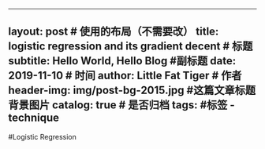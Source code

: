 
---
layout:     post   				    # 使用的布局（不需要改）
title:      logistic regression and its gradient decent 				# 标题 
subtitle:   Hello World, Hello Blog #副标题
date:       2019-11-10 				# 时间
author:     Little Fat Tiger					# 作者
header-img: img/post-bg-2015.jpg 	#这篇文章标题背景图片
catalog: true 						# 是否归档
tags:								#标签
    - technique
---
#Logistic Regression
